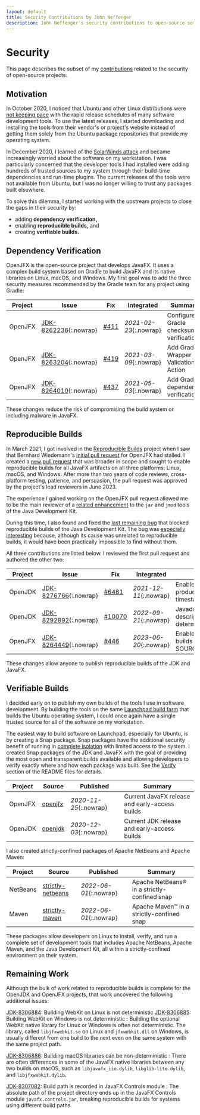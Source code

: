 ```yaml
---
layout: default
title: Security Contributions by John Neffenger
description: John Neffenger's security contributions to open-source software.
---
```


# Security

This page describes the subset of my [contributions](contributions.html) related to the security of open-source projects.

## Motivation

In October 2020, I noticed that Ubuntu and other Linux distributions were [not keeping pace](https://answers.launchpad.net/ubuntu/+source/openjdk-15/+question/693547) with the rapid release schedules of many software development tools.
To use the latest releases, I started downloading and installing the tools from their vendor's or project's website instead of getting them solely from the Ubuntu package repositories that provide my operating system.

In December 2020, I learned of the [SolarWinds attack](https://www.linux.com/news/preventing-supply-chain-attacks-like-solarwinds/) and became increasingly worried about the software on my workstation.
I was particularly concerned that the developer tools I had installed were adding hundreds of trusted sources to my system through their build-time dependencies and run-time plugins.
The current releases of the tools were not available from Ubuntu, but I was no longer willing to trust any packages built elsewhere.

To solve this dilemma, I started working with the upstream projects to close the gaps in their security by:

* adding **dependency verification,**
* enabling **reproducible builds,** and
* creating **verifiable builds.**

## Dependency Verification

OpenJFX is the open-source project that develops JavaFX.
It uses a complex build system based on Gradle to build JavaFX and its native libraries on Linux, macOS, and Windows.
My first goal was to add the three security measures recommended by the Gradle team for any project using Gradle:

| Project | Issue                       | Fix        | Integrated             | Summary                                |
| ------- | --------------------------- | ---------- | ---------------------- | -------------------------------------- |
| OpenJFX | [JDK-8262236][a1]{:.nowrap} | [#411][b1] | *2021-02-23*{:.nowrap} | Configure Gradle checksum verification |
| OpenJFX | [JDK-8263204][a2]{:.nowrap} | [#419][b2] | *2021-03-09*{:.nowrap} | Add Gradle Wrapper Validation Action   |
| OpenJFX | [JDK-8264010][a3]{:.nowrap} | [#437][b3] | *2021-05-03*{:.nowrap} | Add Gradle dependency verification     |

[a1]: https://bugs.openjdk.org/browse/JDK-8262236
[a2]: https://bugs.openjdk.org/browse/JDK-8263204
[a3]: https://bugs.openjdk.org/browse/JDK-8264010

[b1]: https://github.com/openjdk/jfx/pull/411
[b2]: https://github.com/openjdk/jfx/pull/419
[b3]: https://github.com/openjdk/jfx/pull/437

These changes reduce the risk of compromising the build system or including malware in JavaFX.

## Reproducible Builds

In March 2021, I got involved in the [Reproducible Builds](https://reproducible-builds.org/who/people/) project when I saw that Bernhard Wiedemann's [initial pull request](https://github.com/openjdk/jfx/pull/99) for OpenJFX had stalled.
I created a [new pull request](https://github.com/openjdk/jfx/pull/446) that was broader in scope and sought to enable reproducible builds for all JavaFX artifacts on all three platforms: Linux, macOS, and Windows.
After more than two years of code reviews, cross-platform testing, patience, and persuasion, the pull request was approved by the project's lead reviewers in June 2023.

The experience I gained working on the OpenJFX pull request allowed me to be the main reviewer of a [related enhancement](https://github.com/openjdk/jdk/pull/6481) to the `jar` and `jmod` tools of the Java Development Kit.

During this time, I also found and fixed the [last remaining bug](https://bugs.openjdk.org/browse/JDK-8292892?jql=labels%3Dreproducible-build) that blocked reproducible builds of the Java Development Kit.
The bug was [especially interesting](https://github.com/openjdk/jdk/pull/10070#issuecomment-1230888930) because, although its cause was unrelated to reproducible builds, it would have been practically impossible to find without them.

All three contributions are listed below.
I reviewed the first pull request and authored the other two:

| Project | Issue                       | Fix          | Integrated             | Summary                                                          |
| ------- | --------------------------- | ------------ | ---------------------- | ---------------------------------------------------------------- |
| OpenJDK | [JDK-8276766][c1]{:.nowrap} | [#6481][d1]  | *2021-12-11*{:.nowrap} | Enable jar and jmod to produce deterministic timestamped content |
| OpenJDK | [JDK-8292892][c2]{:.nowrap} | [#10070][d2] | *2022-09-21*{:.nowrap} | Javadoc index descriptions are not deterministic                 |
| OpenJFX | [JDK-8264449][c3]{:.nowrap} | [#446][d3]   | *2023-06-20*{:.nowrap} | Enable reproducible builds with SOURCE_DATE_EPOCH                |

These changes allow anyone to publish reproducible builds of the JDK and JavaFX.

[c1]: https://bugs.openjdk.org/browse/JDK-8276766
[c2]: https://bugs.openjdk.org/browse/JDK-8292892
[c3]: https://bugs.openjdk.org/browse/JDK-8264449

[d1]: https://github.com/openjdk/jdk/pull/6481
[d2]: https://github.com/openjdk/jdk/pull/10070
[d3]: https://github.com/openjdk/jfx/pull/446

## Verifiable Builds

I decided early on to publish my own builds of the tools I use in software development.
By building the tools on the same [Launchpad build farm](https://launchpad.net/builders) that builds the Ubuntu operating system, I could once again have a single trusted source for all of the software on my workstation.

The easiest way to build software on Launchpad, especially for Ubuntu, is by creating a Snap package.
Snap packages have the additional security benefit of running in [complete isolation](https://snapcraft.io/docs/snap-confinement) with limited access to the system.
I created Snap packages of the JDK and JavaFX with the goal of providing the most open and transparent builds available and allowing developers to verify exactly where and how each package was built.
See the [Verify](https://github.com/jgneff/openjdk#verify) section of the README files for details.

| Project | Source        | Published              | Summary                                        |
| ------- | ------------- | ---------------------- | ---------------------------------------------- |
| OpenJFX | [openjfx][e1] | *2020-11-25*{:.nowrap} | Current JavaFX release and early-access builds |
| OpenJDK | [openjdk][e2] | *2020-12-03*{:.nowrap} | Current JDK release and early-access builds    |

I also created strictly-confined packages of Apache NetBeans and Apache Maven:

| Project  | Source                  | Published              | Summary                                      |
| -------- | ----------------------- | ---------------------- | -------------------------------------------- |
| NetBeans | [strictly-netbeans][f1] | *2022-06-01*{:.nowrap} | Apache NetBeans® in a strictly-confined snap |
| Maven    | [strictly-maven][f2]    | *2022-06-01*{:.nowrap} | Apache Maven™ in a strictly-confined snap    |

These packages allow developers on Linux to install, verify, and run a complete set of development tools that includes Apache NetBeans, Apache Maven, and the Java Development Kit, all within a strictly-confined environment on their system.

[e1]: https://github.com/jgneff/openjfx
[e2]: https://github.com/jgneff/openjdk

[f1]: https://github.com/jgneff/strictly-netbeans
[f2]: https://github.com/jgneff/strictly-maven

## Remaining Work

Although the bulk of work related to reproducible builds is complete for the OpenJDK and OpenJFX projects, that work uncovered the following additional issues:

[JDK-8306884](https://bugs.openjdk.org/browse/JDK-8306884): Building WebKit on Linux is not deterministic
[JDK-8306885](https://bugs.openjdk.org/browse/JDK-8306885): Building WebKit on Windows is not deterministic
: Building the optional WebKit native library for Linux or Windows is often not deterministic.
The library, called `libjfxwebkit.so` on Linux and `jfxwebkit.dll` on Windows, is usually different from one build to the next even on the same system with the same project path.

[JDK-8306886](https://bugs.openjdk.org/browse/JDK-8306886): Building macOS libraries can be non-deterministic
: There are often differences in some of the JavaFX native libraries between any two builds on macOS, such as `libjavafx_iio.dylib`, `libglib-lite.dylib`, and `libjfxwebkit.dylib`.

[JDK-8307082](https://bugs.openjdk.org/browse/JDK-8307082): Build path is recorded in JavaFX Controls module
: The absolute path of the project directory ends up in the JavaFX Controls module `javafx.controls.jar`, breaking reproducible builds for systems using different build paths.
